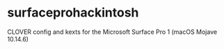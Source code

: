 # surfaceprohackintosh
CLOVER config and kexts for the Microsoft Surface Pro 1 (macOS Mojave 10.14.6)
